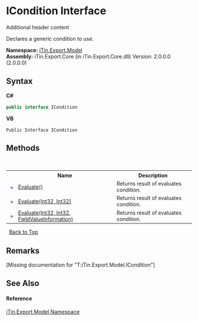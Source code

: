 # ICondition Interface
Additional header content 

Declares a generic condition to use.

**Namespace:**&nbsp;<a href="N_iTin_Export_Model">iTin.Export.Model</a><br />**Assembly:**&nbsp;iTin.Export.Core (in iTin.Export.Core.dll) Version: 2.0.0.0 (2.0.0.0)

## Syntax

**C#**<br />
``` C#
public interface ICondition
```

**VB**<br />
``` VB
Public Interface ICondition
```


## Methods
&nbsp;<table><tr><th></th><th>Name</th><th>Description</th></tr><tr><td>![Public method](media/pubmethod.gif "Public method")</td><td><a href="M_iTin_Export_Model_ICondition_Evaluate">Evaluate()</a></td><td>
Returns result of evaluates condition.</td></tr><tr><td>![Public method](media/pubmethod.gif "Public method")</td><td><a href="M_iTin_Export_Model_ICondition_Evaluate_1">Evaluate(Int32, Int32)</a></td><td>
Returns result of evaluates condition.</td></tr><tr><td>![Public method](media/pubmethod.gif "Public method")</td><td><a href="M_iTin_Export_Model_ICondition_Evaluate_2">Evaluate(Int32, Int32, FieldValueInformation)</a></td><td>
Returns result of evaluates condition.</td></tr></table>&nbsp;
<a href="#icondition-interface">Back to Top</a>

## Remarks
\[Missing <remarks> documentation for "T:iTin.Export.Model.ICondition"\]

## See Also


#### Reference
<a href="N_iTin_Export_Model">iTin.Export.Model Namespace</a><br />